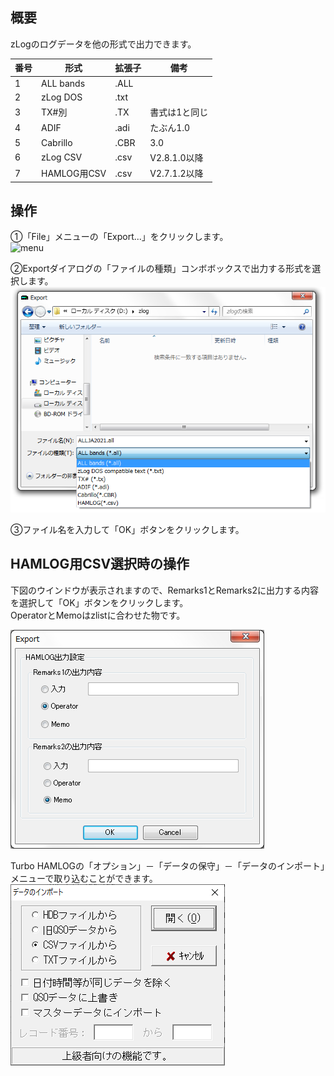 ## 概要
zLogのログデータを他の形式で出力できます。

| 番号 | 形式 | 拡張子 | 備考 |
| --- | --- | --- | --- |
|1|ALL bands|.ALL||
|2|zLog DOS|.txt||
|3|TX#別|.TX|書式は1と同じ|
|4|ADIF|.adi|たぶん1.0|
|5|Cabrillo|.CBR|3.0|
|6|zLog CSV|.csv|V2.8.1.0以降|
|7|HAMLOG用CSV|.csv|V2.7.1.2以降|

## 操作
①「File」メニューの「Export...」をクリックします。  
![menu](https://raw.githubusercontent.com/jr8ppg/zLog/images/export_1.png)

②Exportダイアログの「ファイルの種類」コンボボックスで出力する形式を選択します。  
![menu](https://raw.githubusercontent.com/jr8ppg/zLog/images/export_2.png)

③ファイル名を入力して「OK」ボタンをクリックします。  

## HAMLOG用CSV選択時の操作

下図のウインドウが表示されますので、Remarks1とRemarks2に出力する内容を選択して「OK」ボタンをクリックします。  
OperatorとMemoはzlistに合わせた物です。  
 
![HAMLOG](https://raw.githubusercontent.com/jr8ppg/zLog/images/export_3.png)  

Turbo HAMLOGの「オプション」－「データの保守」－「データのインポート」メニューで取り込むことができます。  
![HAMLOGデータインポート](https://raw.githubusercontent.com/jr8ppg/zLog/images/hamlog_import.png)

